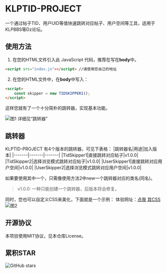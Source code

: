 # KLPTID-PROJECT
一个通过帖子TID、用户UID等值快速跳转对应帖子、用户空间等工具，适用于KLPBBS等Dz论坛。

## 使用方法
1. 在您的HTML文件引入此 JavaScript 代码，推荐在写在**body**中。
```html
<script src="index.js"></script> //请使用您自己的地址
```
2. 在您的HTML文件中，在**body**中写入：
```html
<script>
    const skipper = new TIDSKIPPER1();
</script>
```
这样您就有了一个十分简朴的跳转器，实现基本功能。

![图1](https://tikolu.net/i/ftxqe)
详细见“跳转器”

## 跳转器
KLPTID-PROJECT 有4个版本的跳转器，可见下表格：
|跳转器名|用途|加入版本|
|-------|-------|-------|
|TidSkipper1|直接跳转对应帖子|v1.0.0|
|TidSkipper2|选择浏览模式跳转对应帖子|v1.0.0|
|UserSkipper1|直接跳转对应用户空间|v1.0.0|
|UserSkipper2|选择浏览模式跳转对应用户空间|v1.0.0|

如果要使用其中一个，只需像使用方法2中new一个跳转器对应的类名(同名)。
> v1.0.0: 一种只能创建一个跳转器，后版本将会修复。

同时，您也可以自定义CSS来美化，下面就是一个示例：
体验网址：[点我](https://klp-xkjt.github.io/KLPTIDJS/) [其CSS](https://github.com/klp-xkjt/klp-xkjt.github.io/blob/main/KLPTIDJS/index.html)
![图2](https://tikolu.net/i/cbtfz) 

## 开源协议
本项目使用MIT协议，见本仓库License。

## 累积STAR
![GitHub stars](https://img.shields.io/github/stars/klp-xkjt/KLPTID-PROJECT)
